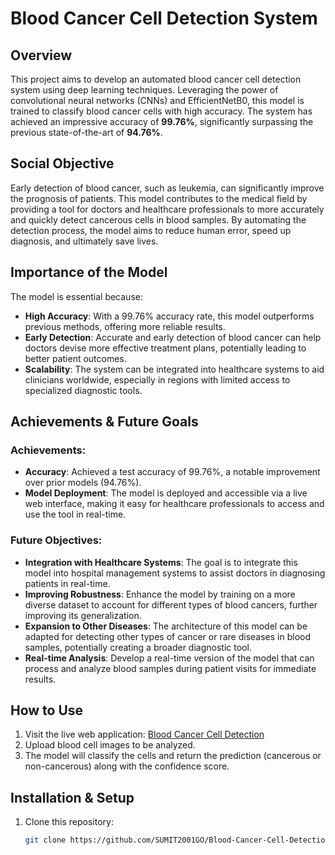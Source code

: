 # Blood Cancer Cell Detection System

## Overview
This project aims to develop an automated blood cancer cell detection system using deep learning techniques. Leveraging the power of convolutional neural networks (CNNs) and EfficientNetB0, this model is trained to classify blood cancer cells with high accuracy. The system has achieved an impressive accuracy of **99.76%**, significantly surpassing the previous state-of-the-art of **94.76%**.

## Social Objective
Early detection of blood cancer, such as leukemia, can significantly improve the prognosis of patients. This model contributes to the medical field by providing a tool for doctors and healthcare professionals to more accurately and quickly detect cancerous cells in blood samples. By automating the detection process, the model aims to reduce human error, speed up diagnosis, and ultimately save lives.

## Importance of the Model
The model is essential because:
- **High Accuracy**: With a 99.76% accuracy rate, this model outperforms previous methods, offering more reliable results.
- **Early Detection**: Accurate and early detection of blood cancer can help doctors devise more effective treatment plans, potentially leading to better patient outcomes.
- **Scalability**: The system can be integrated into healthcare systems to aid clinicians worldwide, especially in regions with limited access to specialized diagnostic tools.

## Achievements & Future Goals
### Achievements:
- **Accuracy**: Achieved a test accuracy of 99.76%, a notable improvement over prior models (94.76%).
- **Model Deployment**: The model is deployed and accessible via a live web interface, making it easy for healthcare professionals to access and use the tool in real-time.

### Future Objectives:
- **Integration with Healthcare Systems**: The goal is to integrate this model into hospital management systems to assist doctors in diagnosing patients in real-time.
- **Improving Robustness**: Enhance the model by training on a more diverse dataset to account for different types of blood cancers, further improving its generalization.
- **Expansion to Other Diseases**: The architecture of this model can be adapted for detecting other types of cancer or rare diseases in blood samples, potentially creating a broader diagnostic tool.
- **Real-time Analysis**: Develop a real-time version of the model that can process and analyze blood samples during patient visits for immediate results.

## How to Use
1. Visit the live web application: [Blood Cancer Cell Detection](https://hema-detect-website.vercel.app/)
2. Upload blood cell images to be analyzed.
3. The model will classify the cells and return the prediction (cancerous or non-cancerous) along with the confidence score.

## Installation & Setup
1. Clone this repository:
   ```bash
   git clone https://github.com/SUMIT2001GO/Blood-Cancer-Cell-Detection-System-Using-CNN-VGG16.git

